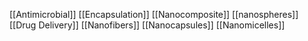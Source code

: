[[Antimicrobial]]
[[Encapsulation]]
[[Nanocomposite]]
[[nanospheres]]
[[Drug Delivery]]
[[Nanofibers]]
[[Nanocapsules]]
[[Nanomicelles]]

